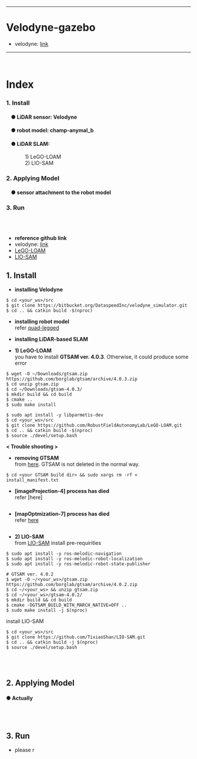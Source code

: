 ***
# Velodyne-gazebo
+ velodyne: [link](https://bitbucket.org/DataspeedInc/velodyne_simulator/src/master/)
***
<br>

# Index
<!--
### 1. Prerequisites
####    &nbsp;&nbsp;&nbsp;&nbsp;● LCM
####    &nbsp;&nbsp;&nbsp;&nbsp;● Boost
####    &nbsp;&nbsp;&nbsp;&nbsp;● CMake
####    &nbsp;&nbsp;&nbsp;&nbsp;● unitree_legged_sdk
####    &nbsp;&nbsp;&nbsp;&nbsp;● aliengo_sdk
-->
### 1. Install
####    &nbsp;&nbsp;&nbsp;&nbsp;● LiDAR sensor: Velodyne
####    &nbsp;&nbsp;&nbsp;&nbsp;● robot model: champ-anymal_b
####    &nbsp;&nbsp;&nbsp;&nbsp;● LiDAR SLAM: 
&nbsp;&nbsp;&nbsp;&nbsp;&nbsp;&nbsp;&nbsp;&nbsp;&nbsp;&nbsp;&nbsp;&nbsp;  1) LeGO-LOAM  
&nbsp;&nbsp;&nbsp;&nbsp;&nbsp;&nbsp;&nbsp;&nbsp;&nbsp;&nbsp;&nbsp;&nbsp;  2) LIO-SAM
### 2. Applying Model
####    &nbsp;&nbsp;&nbsp;&nbsp;● sensor attachment to the robot model
### 3. Run
<br><br>
+ **reference github link**
+ velodyne: [link](https://bitbucket.org/DataspeedInc/velodyne_simulator/src/master/)
+ [LeGO-LOAM](https://github.com/RobustFieldAutonomyLab/LeGO-LOAM)
+ [LIO-SAM](https://github.com/TixiaoShan/LIO-SAM#prepare-lidar-data)



## 1. Install
+ **installing Velodyne**
```
$ cd <your_ws>/src
$ git clone https://bitbucket.org/DataspeedInc/velodyne_simulator.git
$ cd .. && catkin build -$(nproc)
```

+ **installing robot model** <br>
refer [quad-legged](https://github.com/zinuok/quad-legged)

+ **installing LiDAR-based SLAM** 
+ **1) LeGO-LOAM** <br>
you have to install **GTSAM ver. 4.0.3**. Otherwise, it could produce some error
```
$ wget -O ~/Downloads/gtsam.zip https://github.com/borglab/gtsam/archive/4.0.3.zip
$ cd unzip gtsam.zip
$ cd ~/Downloads/gtsam-4.0.3/
$ mkdir build && cd build
$ cmake ..
$ sudo make install
```
```
$ sudo apt install -y libparmetis-dev
$ cd <your_ws>/src
$ git clone https://github.com/RobustFieldAutonomyLab/LeGO-LOAM.git
$ cd .. && catkin build -$(nproc)
$ source ./devel/setup.bash
```
**< Trouble shooting >**
+ **removing GTSAM** <br>
from [here](https://github.com/borglab/gtsam/issues/562#issuecomment-721899131). 
GTSAM is not deleted in the normal way.
```
$ cd <your GTSAM build dir> && sudo xargs rm -rf < install_manifest.txt
``` 
+ **[imageProjection-4] process has died** <br>
refer [here]
```
```
+ **[mapOptmization-7] process has died** <br>
refer [here]()
```
```

+ **2) LIO-SAM** <br>
from [LIO-SAM](https://github.com/TixiaoShan/LIO-SAM#prepare-lidar-data)
install pre-requirities
```
$ sudo apt install -y ros-melodic-navigation
$ sudo apt install -y ros-melodic-robot-localization
$ sudo apt install -y ros-melodic-robot-state-publisher

# GTSAM ver. 4.0.2
$ wget -O ~/<your_ws>/gtsam.zip https://github.com/borglab/gtsam/archive/4.0.2.zip
$ cd ~/<your_ws> && unzip gtsam.zip
$ cd ~/<your_ws>/gtsam-4.0.2/
$ mkdir build && cd build
$ cmake -DGTSAM_BUILD_WITH_MARCH_NATIVE=OFF ..
$ sudo make install -j $(nproc)
```
install LIO-SAM
```
$ cd <your_ws>/src
$ git clone https://github.com/TixiaoShan/LIO-SAM.git
$ cd .. && catkin build -j $(nproc)
$ source ./devel/setup.bash
```

<br><br>

## 2. Applying Model
#### ● Actually
<br><br>

## 3. Run
+ please r


